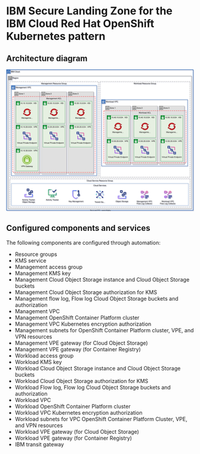# IBM Secure Landing Zone for the IBM Cloud Red Hat OpenShift Kubernetes pattern

## Architecture diagram

![ROKS pattern architecture diagram](../../reference-architectures/roks.drawio.svg)

## Configured components and services

The following components are configured through automation:

* Resource groups
* KMS service
* Management access group
* Management KMS key
* Management Cloud Object Storage instance and Cloud Object Storage buckets
* Management Cloud Object Storage authorization for KMS
* Management flow log, Flow log Cloud Object Storage buckets and authorization
* Management VPC
* Management OpenShift Container Platform cluster
* Management VPC Kubernetes encryption authorization
* Management subnets for OpenShift Container Platform cluster, VPE, and VPN resources
* Management VPE gateway (for Cloud Object Storage)
* Management VPE gateway (for Container Registry)
* Workload access group
* Workload KMS key
* Workload Cloud Object Storage instance and Cloud Object Storage buckets
* Workload Cloud Object Storage authorization for KMS
* Workload Flow log, Flow log Cloud Object Storage buckets and authorization
* Workload VPC
* Workload OpenShift Container Platform cluster
* Workload VPC Kubernetes encryption authorization
* Workload subnets for VPC OpenShift Container Platform Cluster, VPE, and VPN resources
* Workload VPE gateway (for Cloud Object Storage)
* Workload VPE gateway (for Container Registry)
* IBM transit gateway

